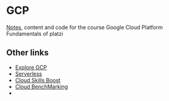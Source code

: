 # GCP
[Notes](https://trapezoidal-kingfisher-75e.notion.site/Curso-de-Introducci-n-a-Google-Cloud-Platform-004d63b05d494154b81b17af673e194c), content and code for the course Google Cloud Platform Fundamentals of platzi

## Other links
* [Explore GCP](https://cloud.withgoogle.com/infrastructure/explore)
* [Serverless](https://cloud.google.com/serverless)
* [Cloud Skills Boost](https://www.cloudskillsboost.google/quests/120?qlcampaign=4l-googlehostedmarketing-37)
* [Cloud BenchMarking](https://cloud.google.com/free/docs/aws-azure-gcp-service-comparison)
* []()
